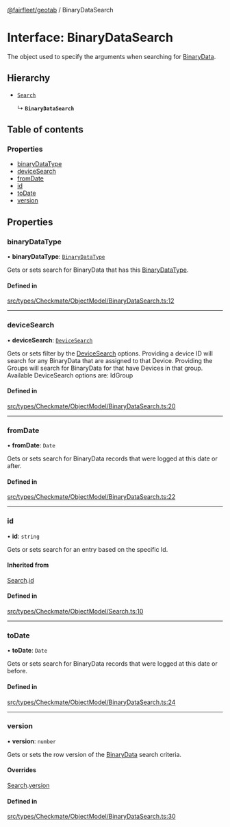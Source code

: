 [@fairfleet/geotab](../README.md) / BinaryDataSearch

# Interface: BinaryDataSearch

The object used to specify the arguments when searching for [BinaryData](BinaryData.md).

## Hierarchy

- [`Search`](Search.md)

  ↳ **`BinaryDataSearch`**

## Table of contents

### Properties

- [binaryDataType](BinaryDataSearch.md#binarydatatype)
- [deviceSearch](BinaryDataSearch.md#devicesearch)
- [fromDate](BinaryDataSearch.md#fromdate)
- [id](BinaryDataSearch.md#id)
- [toDate](BinaryDataSearch.md#todate)
- [version](BinaryDataSearch.md#version)

## Properties

### binaryDataType

• **binaryDataType**: [`BinaryDataType`](../README.md#binarydatatype)

Gets or sets search for BinaryData that has this [BinaryDataType](../README.md#binarydatatype).

#### Defined in

[src/types/Checkmate/ObjectModel/BinaryDataSearch.ts:12](https://github.com/fairfleet/geotab/blob/ff38bfc/src/types/Checkmate/ObjectModel/BinaryDataSearch.ts#L12)

___

### deviceSearch

• **deviceSearch**: [`DeviceSearch`](DeviceSearch.md)

Gets or sets filter by the [DeviceSearch](DeviceSearch.md) options. Providing a device ID will
 search for any BinaryData that are assigned to that Device.
 Providing the Groups will search for BinaryData for that have Devices in that group.
 Available DeviceSearch options are:
 <list><item><description>Id</description></item><item><description>Group</description></item></list>

#### Defined in

[src/types/Checkmate/ObjectModel/BinaryDataSearch.ts:20](https://github.com/fairfleet/geotab/blob/ff38bfc/src/types/Checkmate/ObjectModel/BinaryDataSearch.ts#L20)

___

### fromDate

• **fromDate**: `Date`

Gets or sets search for BinaryData records that were logged at this date or after.

#### Defined in

[src/types/Checkmate/ObjectModel/BinaryDataSearch.ts:22](https://github.com/fairfleet/geotab/blob/ff38bfc/src/types/Checkmate/ObjectModel/BinaryDataSearch.ts#L22)

___

### id

• **id**: `string`

Gets or sets search for an entry based on the specific Id.

#### Inherited from

[Search](Search.md).[id](Search.md#id)

#### Defined in

[src/types/Checkmate/ObjectModel/Search.ts:10](https://github.com/fairfleet/geotab/blob/ff38bfc/src/types/Checkmate/ObjectModel/Search.ts#L10)

___

### toDate

• **toDate**: `Date`

Gets or sets search for BinaryData records that were logged at this date or before.

#### Defined in

[src/types/Checkmate/ObjectModel/BinaryDataSearch.ts:24](https://github.com/fairfleet/geotab/blob/ff38bfc/src/types/Checkmate/ObjectModel/BinaryDataSearch.ts#L24)

___

### version

• **version**: `number`

Gets or sets the row version of the
 [BinaryData](BinaryData.md)
 search criteria.

#### Overrides

[Search](Search.md).[version](Search.md#version)

#### Defined in

[src/types/Checkmate/ObjectModel/BinaryDataSearch.ts:30](https://github.com/fairfleet/geotab/blob/ff38bfc/src/types/Checkmate/ObjectModel/BinaryDataSearch.ts#L30)
